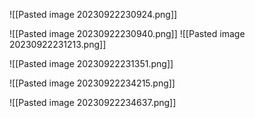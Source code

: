 
![[Pasted image 20230922230924.png]]

![[Pasted image 20230922230940.png]]
![[Pasted image 20230922231213.png]]

![[Pasted image 20230922231351.png]]

![[Pasted image 20230922234215.png]]


![[Pasted image 20230922234637.png]]

